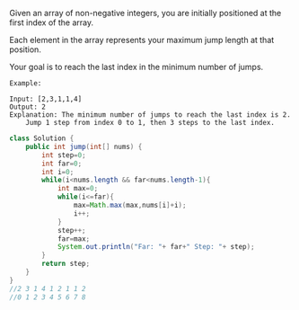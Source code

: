 Given an array of non-negative integers, you are initially positioned at the first index of the array.

Each element in the array represents your maximum jump length at that position.

Your goal is to reach the last index in the minimum number of jumps.
```
Example:

Input: [2,3,1,1,4]
Output: 2
Explanation: The minimum number of jumps to reach the last index is 2.
    Jump 1 step from index 0 to 1, then 3 steps to the last index.
```

```java
class Solution {
    public int jump(int[] nums) {
        int step=0;
        int far=0;
        int i=0;
        while(i<nums.length && far<nums.length-1){
            int max=0;
            while(i<=far){
                max=Math.max(max,nums[i]+i);
                i++;
            }  
            step++;
            far=max;
            System.out.println("Far: "+ far+" Step: "+ step);
        }
        return step;
    }
}
//2 3 1 4 1 2 1 1 2
//0 1 2 3 4 5 6 7 8
```
